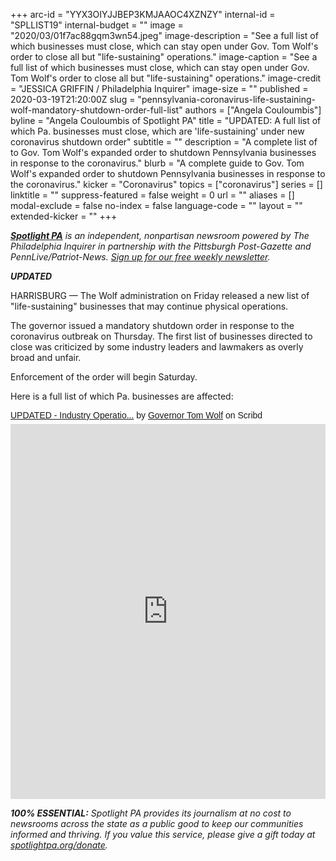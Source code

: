 +++
arc-id = "YYX3OIYJJBEP3KMJAAOC4XZNZY"
internal-id = "SPLLIST19"
internal-budget = ""
image = "2020/03/01f7ac88gqm3wn54.jpeg"
image-description = "See a full list of which businesses must close, which can stay open under Gov. Tom Wolf's order to close all but \"life-sustaining\" operations."
image-caption = "See a full list of which businesses must close, which can stay open under Gov. Tom Wolf's order to close all but \"life-sustaining\" operations."
image-credit = "JESSICA GRIFFIN / Philadelphia Inquirer"
image-size = ""
published = 2020-03-19T21:20:00Z
slug = "pennsylvania-coronavirus-life-sustaining-wolf-mandatory-shutdown-order-full-list"
authors = ["Angela Couloumbis"]
byline = "Angela Couloumbis of Spotlight PA"
title = "UPDATED: A full list of which Pa. businesses must close, which are 'life-sustaining' under new coronavirus shutdown order"
subtitle = ""
description = "A complete list of to Gov. Tom Wolf's expanded order to shutdown Pennsylvania businesses in response to the coronavirus."
blurb = "A complete guide to Gov. Tom Wolf's expanded order to shutdown Pennsylvania businesses in response to the coronavirus."
kicker = "Coronavirus"
topics = ["coronavirus"]
series = []
linktitle = ""
suppress-featured = false
weight = 0
url = ""
aliases = []
modal-exclude = false
no-index = false
language-code = ""
layout = ""
extended-kicker = ""
+++

<a href="https://www.spotlightpa.org/"><i><b>Spotlight PA</b></i></a><i> is an independent, nonpartisan newsroom powered by The Philadelphia Inquirer in partnership with the Pittsburgh Post-Gazette and PennLive/Patriot-News. </i><a href="https://www.spotlightpa.org/newsletters"><i>Sign up for our free weekly newsletter</i></a><i>.</i>

***UPDATED***

HARRISBURG — The Wolf administration on Friday released a new list of "life-sustaining" businesses that may continue physical operations.

The governor issued a mandatory shutdown order in response to the coronavirus outbreak on Thursday. The first list of businesses directed to close was criticized by some industry leaders and lawmakers as overly broad and unfair.

Enforcement of the order will begin Saturday.

Here is a full list of which Pa. businesses are affected:

<p  style="   margin: 12px auto 6px auto;   font-family: Helvetica,Arial,Sans-serif;   font-style: normal;   font-variant: normal;   font-weight: normal;   font-size: 14px;   line-height: normal;   font-size-adjust: none;   font-stretch: normal;   -x-system-font: none;   display: block;"   ><a title="View UPDATED - Industry Operation Guidance, March 20, 2020 on Scribd" href="https://www.scribd.com/document/452553026/UPDATED-Industry-Operation-Guidance-March-20-2020"  style="text-decoration: underline;">UPDATED - Industry Operatio...</a> by <a title="View Governor Tom Wolf's profile on Scribd" href="https://www.scribd.com/user/277491233/Governor-Tom-Wolf"  style="text-decoration: underline;">Governor Tom Wolf</a> on Scribd</p><iframe class="scribd_iframe_embed" title="UPDATED - Industry Operation Guidance, March 20, 2020" src="https://www.scribd.com/embeds/452553026/content?start_page=1&view_mode=scroll&access_key=key-0yHTz3BQSjj6RhRMDyAz" data-auto-height="true" data-aspect-ratio="0.7729220222793488" scrolling="no" width="100%" height="600" frameborder="0"></iframe>

<i><b>100% ESSENTIAL:</b> Spotlight PA provides its journalism at no cost to newsrooms across the state as a public good to keep our communities informed and thriving. If you value this service, please give a gift today at [spotlightpa.org/donate](https://www.spotlightpa.org/donate).</i>
